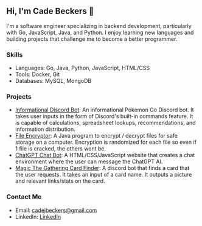 ## Hi, I'm Cade Beckers 👋
I'm a software engineer specializing in backend development, particularly with Go, JavaScript, Java, and Python. I enjoy learning new languages and building projects that challenge me to become a better programmer.

### Skills
- Languages: Go, Java, Python, JavaScript, HTML/CSS
- Tools: Docker, Git
- Databases: MySQL, MongoDB

### Projects
- [Informational Discord Bot](https://github.com/CBeckers/Pokemon-Go-Informational-Discord-Bot): An informational Pokemon Go Discord bot. It takes user inputs in the form of Discord's built-in commands feature. It is capable of calculations, spreadsheet lookups, recommendations, and information distribution.
- [File Encryptor](https://github.com/CBeckers/File-Encryptor): A Java program to encrypt / decrypt files for safe storage on a computer. Encryption is randomized for each file so even if 1 file is cracked, the others wont be.
- [ChatGPT Chat Bot](https://github.com/CBeckers/ChatGPT-Chat-Bot): A HTML/CSS/JavaScript website that creates a chat environment where the user can message the ChatGPT AI.
- [Magic The Gathering Card Finder](https://github.com/CBeckers/Magic-The-Gathering-Discord-Bot): A discord bot that finds a card that the user requests. It takes an input of a card name. It outputs a picture and relevant links/stats on the card.

### Contact Me
- Email: [cadejbeckers@gmail.com](mailto:cadejbeckers@gmail.com)
- LinkedIn: [LinkedIn](https://www.linkedin.com/in/cade-beckers)
